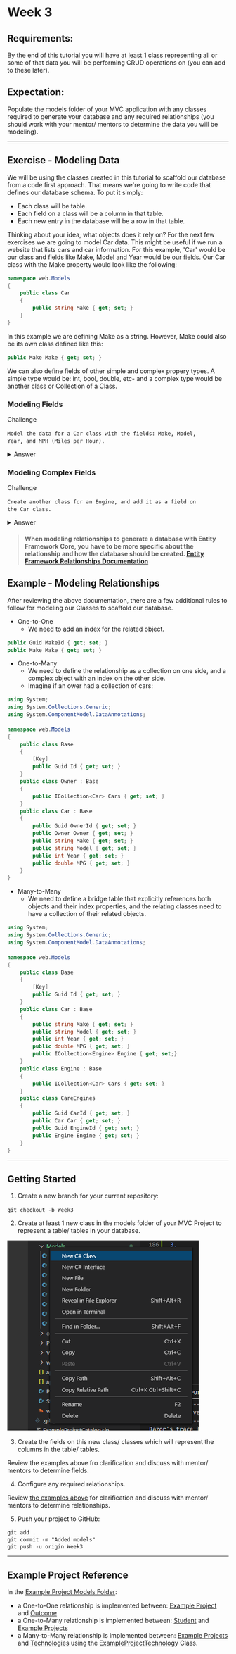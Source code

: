 # Week 3

## Requirements:

By the end of this tutorial you will have at least 1 class representing all or some of that data you will be performing CRUD operations on (you can add to these later).

## Expectation:

Populate the models folder of your MVC application with any classes required to generate your database and any required relationships (you should work with your mentor/ mentors to determine the data you will be modeling).

---

## Exercise - Modeling Data

We will be using the classes created in this tutorial to scaffold our database from a code first approach. That means we're going to write code that defines our database schema. To put it simply:

- Each class will be table.
- Each field on a class will be a column in that table.
- Each new entry in the database will be a row in that table.

Thinking about your idea, what objects does it rely on? For the next few exercises we are going to model Car data. This might be useful if we run a website that lists cars and car information. For this example, 'Car' would be our class and fields like Make, Model and Year would be our fields. Our Car class with the Make property would look like the following:

```csharp
namespace web.Models
{
    public class Car
    {
        public string Make { get; set; }
    }
}
```

In this example we are defining Make as a string. However, Make could also be its own class defined like this:

```csharp
public Make Make { get; set; }
```

We can also define fields of other simple and complex propery types. A simple type would be: int, bool, double, etc- and a complex type would be another class or Collection of a Class.

### Modeling Fields

Challenge

<code>Model the data for a Car class with the fields: Make, Model, Year, and MPH (Miles per Hour).</code>

<details>
<summary>Answer</summary>

```csharp
namespace web.Models
{
    public class Car
    {
        public string Make { get; set; }
        public string Model { get; set; }   
        public int Year { get; set; }
        public double MPG { get; set; }
    }
}
```

</details>

### Modeling Complex Fields

Challenge

<code>Create another class for an Engine, and add it as a field on the Car class.</code>

<details>
<summary>Answer</summary>

```csharp
namespace web.Models
{
    public class Car
    {
        public string Make { get; set; }
        public string Model { get; set; }   
        public int Year { get; set; }
        public double MPG { get; set; }
        public Engine Engine { get; set; }
    }

    public class Engine
    {
    }
}
```

</details>

> #### When modeling relationships to generate a database with Entity Framework Core, you have to be more specific about the relationship and how the database should be created. [Entity Framework Relationships Documentation](https://docs.microsoft.com/en-us/ef/core/modeling/relationships?tabs=fluent-api%2Cfluent-api-simple-key%2Csimple-key)

<a name="examples"></a>

## Example - Modeling Relationships

After reviewing the above documentation, there are a few additional rules to follow for modeling our Classes to scaffold our database.

- One-to-One
  - We need to add an index for the related object.

```csharp
public Guid MakeId { get; set; }
public Make Make { get; set; }
```

- One-to-Many
   - We need to define the relationship as a collection on one side, and a complex object with an index on the other side.
   - Imagine if an ower had a collection of cars:

```csharp
using System;
using System.Collections.Generic;
using System.ComponentModel.DataAnnotations;

namespace web.Models
{
    public class Base
    {
        [Key]
        public Guid Id { get; set; }
    }
    public class Owner : Base
    {
        public ICollection<Car> Cars { get; set; }
    }
    public class Car : Base
    {
        public Guid OwnerId { get; set; }
        public Owner Owner { get; set; }
        public string Make { get; set; }
        public string Model { get; set; }   
        public int Year { get; set; }
        public double MPG { get; set; }
    }
}
```

- Many-to-Many
   - We need to define a bridge table that explicitly references both objects and their index properties, and the relating classes need to have a collection of their related objects.

```csharp
using System;
using System.Collections.Generic;
using System.ComponentModel.DataAnnotations;

namespace web.Models
{
    public class Base
    {
        [Key]
        public Guid Id { get; set; }
    }
    public class Car : Base
    {
        public string Make { get; set; }
        public string Model { get; set; }   
        public int Year { get; set; }
        public double MPG { get; set; }
        public ICollection<Engine> Engine { get; set;}
    }
    public class Engine : Base 
    {
        public ICollection<Car> Cars { get; set; }
    }
    public class CareEngines 
    {
        public Guid CarId { get; set; }
        public Car Car { get; set; }
        public Guid EngineId { get; set; }
        public Engine Engine { get; set; }
    }
}
```

---

## Getting Started

1. Create a new branch for your current repository:

<code>git checkout -b Week3</code>

2. Create at least 1 new class in the models folder of your MVC Project to represent a table/ tables in your database.

![alt text](./resources/new-class.jpg "Create a new class")

3. Create the fields on this new class/ classes which will represent the columns in the table/ tables.

Review the examples above fro clarification and discuss with mentor/ mentors to determine fields.

4. Configure any required relationships.

Review [the examples above](#examples) for clarification and discuss with mentor/ mentors to determine relationships.

5. Push your project to GitHub:

```
git add .
git commit -m "Added models"
git push -u origin Week3
```

---

## Example Project Reference

In the [Example Project Models Folder](../../tree/Week3/web/Models):

- a One-to-One relationship is implemented between: [Example Project](../../tree/Week3/web/Models/ExampleProject.cs#L23) and [Outcome](../../tree/Week3/web/Models/Outcome.cs#L11)
- a One-to-Many relationship is implemented between: [Student](../../tree/Week3/web/Models/Student.cs#L11) and [Example Projects](../../tree/Week3/web/Models/ExampleProject.cs#L14)
- a Many-to-Many relationship is implemented between: [Example Projects](../../tree/Week3/web/Models/ExampleProject.cs#L18) and [Technologies](../../tree/Week3/web/Models/Technology.cs#L15) using the [ExampleProjectTechnology](../../tree/Week3/web/Models/ExampleProjectTechnology.cs) Class.